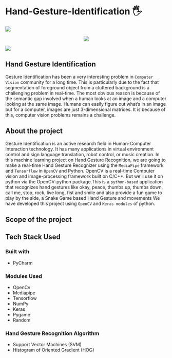 # Hand-Gesture-Identification 🖐
<a href="https://www.youtube.com/watch?v=dQw4w9WgXcQ"><img src="https://user-images.githubusercontent.com/73097560/115834477-dbab4500-a447-11eb-908a-139a6edaec5c.gif"></a>
<p align="center">
  <img src="https://user-images.githubusercontent.com/84536833/175758358-1931e49b-07dd-4092-b42c-f27e285533e6.jpg" />
</p>
<a href="https://www.youtube.com/watch?v=dQw4w9WgXcQ"><img src="https://user-images.githubusercontent.com/73097560/115834477-dbab4500-a447-11eb-908a-139a6edaec5c.gif"></a>

## Hand Gesture Identification  

Gesture Identification has been a very interesting problem in `Computer Vision` community for a long time. This is particularly due to the fact that segmentation of foreground object from a cluttered background is a challenging problem in real-time. The most obvious reason is because of the semantic gap involved when a human looks at an image and a computer looking at the same image. Humans can easily figure out what’s in an image but for a computer, images are just 3-dimensional matrices. It is because of this, computer vision problems remains a challenge.

## About the project

Gesture Identification is an active research field in Human-Computer Interaction technology. It has many applications in virtual environment control and sign language translation, robot control, or music creation. In this machine learning project on Hand Gesture Recognition, we are going to make a real-time Hand Gesture Recognizer using the `MediaPipe` framework and `Tensorflow` in `OpenCV` and Python. OpenCV is a real-time Computer vision and image-processing framework built on C/C++. But we’ll use it on python via the OpenCV-python package.This is a `python-based` application that recognizes hand gestures like okay, peace, thumbs up, thumbs down, call me, stop, rock, live long, fist and smile and also provide a fun game to play by the side, a Snake Game based Hand Gesture and movements We have developed this project using `OpenCV` and `Keras modules` of python. 

## Scope of the project

## Tech Stack Used

### Built with
* PyCharm

### Modules Used
* OpenCv
* Mediapipe
* Tensorflow
* NumPy
* Keras
* Pygame
* Random

### Hand Gesture Recognition Algorithm
* Support Vector Machines (SVM)
* Histogram of Oriented Gradient (HOG)
